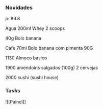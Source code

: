 
### Novidades ###
p: 89.8

Agua 200ml
Whey 2 scoops

40g Bolo banana

Cafe 70ml
Bolo banana com pimenta 90G

1130
Almoco basico

1900
amendoins salgados (100g)
2 cervejas

2000
sushi (sushi house)

### Tasks ###
![[Painel]]